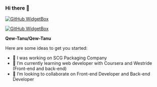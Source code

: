 ### Hi there 👋

[![GitHub WidgetBox](https://github-widgetbox.vercel.app/api/skills?languages=js,ts,java,python,html,css,postgresql&includeNames=true)](https://github.com/Jurredr/github-widgetbox)

[![GitHub WidgetBox](https://github-widgetbox.vercel.app/api/skills?frameworks=react,bootstrap,tailwind,express&includeNames=true)](https://github.com/Jurredr/github-widgetbox)

**Qew-Tanu/Qew-Tanu**

Here are some ideas to get you started:

- 🔭 I was working on SCG Packaging Company
- 🌱 I’m currently learning web developer with Coursera and Westride (Front-end and back-end)
- 👯 I’m looking to collaborate on Front-end Developer and Back-end Developer



